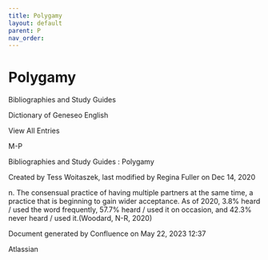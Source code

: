 ```yaml
---
title: Polygamy
layout: default
parent: P
nav_order:
---
```


# Polygamy

Bibliographies and Study Guides

Dictionary of Geneseo English

View All Entries

M-P

Bibliographies and Study Guides : Polygamy

Created by  Tess Woitaszek, last modified by  Regina Fuller on Dec 14, 2020

n. The consensual practice of having multiple partners at the same time, a practice that is beginning to gain wider acceptance. As of 2020, 3.8% heard / used the word frequently, 57.7% heard / used it on occasion, and 42.3% never heard / used it.(Woodard, N-R, 2020)

Document generated by Confluence on May 22, 2023 12:37

Atlassian

